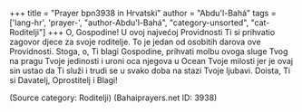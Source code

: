 +++
title = "Prayer bpn3938 in Hrvatski"
author = "Abdu'l-Bahá"
tags = ['lang-hr', 'prayer-', "author-Abdu'l-Bahá", "category-unsorted", "cat-Roditelji"]
+++
O, Gospodine! U ovoj najvećoj Providnosti Ti si prihvatio zagovor djece za svoje roditelje. To je jedan od osobitih darova ove Providnosti. Stoga, o, Ti blagi Gospodine, prihvati molbu ovoga sluge Tvog na pragu Tvoje jedinosti i uroni oca njegova u Ocean Tvoje milosti jer je ovaj sin ustao da Ti služi i trudi se u svako doba na stazi Tvoje ljubavi. Doista, Ti si Davatelj, Oprostitelj i Blagi!

(Source category: Roditelji)
(Bahaiprayers.net ID: 3938)
